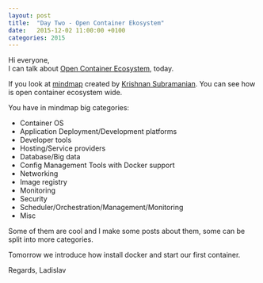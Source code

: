 ```yaml
---
layout: post
title:  "Day Two - Open Container Ekosystem"
date:   2015-12-02 11:00:00 +0100
categories: 2015
---
```


Hi everyone,<br>
 I can talk about [Open Container Ecosystem](https://www.mindmeister.com/389671722/open-container-ecosystem-formerly-docker-ecosystem), today.

If you look at [mindmap](https://www.mindmeister.com/389671722/open-container-ecosystem-formerly-docker-ecosystem) created by [Krishnan Subramanian](http://krishworld.com/). You can see how is open container ecosystem wide.

You have in mindmap big categories:
- Container OS
- Application Deployment/Development platforms
- Developer tools
- Hosting/Service providers
- Database/Big data
- Config Management Tools with Docker support
- Networking
- Image registry
- Monitoring
- Security
- Scheduler/Orchestration/Management/Monitoring
- Misc

Some of them are cool and I make some posts about them, some can be split into more categories.

Tomorrow we introduce how install docker and start our first container.

Regards,
Ladislav
